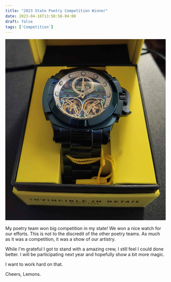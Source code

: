 ```yaml
---
title: "2023 State Poetry Competition Winner"
date: 2023-04-16T13:58:58-04:00
draft: false
tags: ['Competition']
---
```


![Blue Watch](watch.jpg "The prize my team won at a state competition. A glossy blue watch with a wave pattern in it's center.")

My poetry team won big competition in my state! We won a nice watch for our efforts. This is not to the discredit of the other poetry teams. As much as it was a competition, it was a show of our artistry.

While I'm grateful I got to stand with a amazing crew, I still feel I could done better. I will be participating next year and hopefully show a bit more magic. 

I want to work hard on that.

Cheers, Lemons.